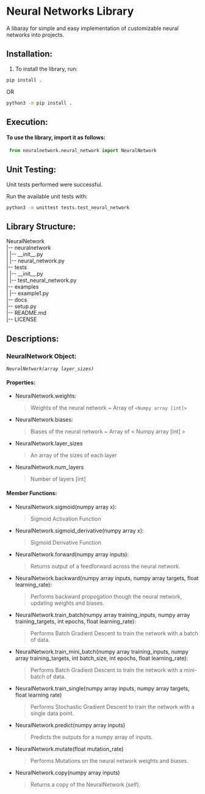 # Neural Networks Library

A libaray for simple and easy implementation of customizable neural networks into projects.


## Installation:

1. To install the library, run:

``` bash
pip install .
```
OR
``` bash
python3 -m pip install .
```

## Execution:

#### To use the library, import it as follows:

``` python
 from neuralnetwork.neural_network import NeuralNetwork
```

## Unit Testing:

Unit tests performed were successful.

Run the available unit tests with:
``` bash
python3 -m unittest tests.test_neural_network
```

## Library Structure:

NeuralNetwork\
|-- neuralnetwork\
|   |-- \_\_init__.py\
|   |-- neural_network.py\
|-- tests\
|   |-- \_\_init__.py\
|   |-- test_neural_network.py\
|-- examples\
|   |-- example1.py\
|-- docs\
|-- setup.py\
|-- README.md\
|-- LICENSE

## Descriptions:

### **NeuralNetwork Object:**

*`NeuralNetwork(array layer_sizes)`*

 #### Properties:
 - NeuralNetwork.weights: 
   > Weights of the neural network ~ Array of `<Numpy array [int]>`
 - NeuralNetwork.biases:
   > Biases of the neural network ~ Array of < Numpy array [int] >
 - NeuralNetwork.layer_sizes
   > An array of the sizes of each layer
 - NeuralNetwork.num_layers
   > Number of layers [int]

 #### Member Functions:
 - NeuralNetwork.sigmoid(numpy array x):
   > Sigmoid Activation Function
 - NeuralNetwork.sigmoid_derivative(numpy array x):
   > Sigmoid Derivative Function
 - NeuralNetwork.forward(numpy array inputs):
   > Returns output of a feedforward across the neural network.
 - NeuralNetwork.backward(numpy array inputs, numpy array targets, float learning_rate):
   > Performs backward propogation though the neural network, updating weights and biases.
 - NeuralNetwork.train_batch(numpy array training_inputs, numpy array training_targets, int epochs, float learning_rate):
   > Performs Batch Gradient Descent to train the network with a batch of data.
 - NeuralNetwork.train_mini_batch(numpy array training_inputs, numpy array training_targets, int batch_size, int epochs, float learning_rate):
   > Performs Batch Gradient Descent to train the network with a mini-batch of data.
 - NeuralNetwork.train_single(numpy array inputs, numpy array targets, float learning rate)
   > Performs Stochastic Gradient Descent to train the network with a single data point.
 - NeuralNetwork.predict(numpy array inputs)
   > Predicts the outputs for a numpy array of inputs.
 - NeuralNetwork.mutate(float mutation_rate)
   > Performs Mutations on the neural network weights and biases.
 - NeuralNetwork.copy(numpy array inputs)
   > Returns a copy of the NeuralNetwork (self).
 
 
 
 
 
